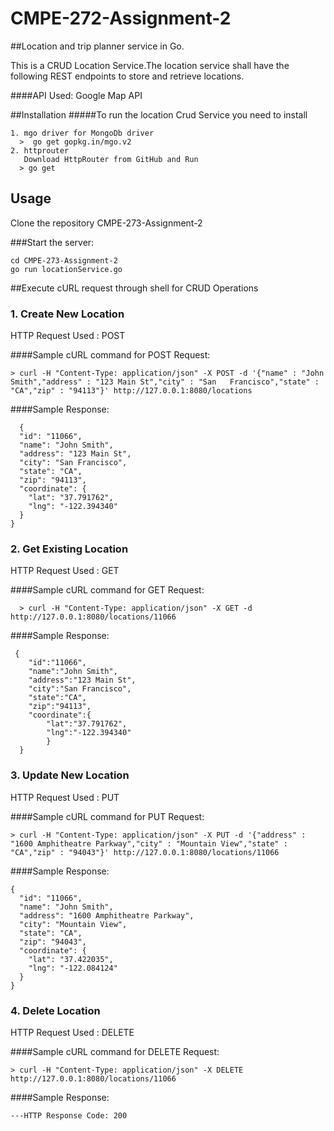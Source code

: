 # CMPE-272-Assignment-2
##Location and trip planner service in Go.


This is a CRUD Location Service.The location service shall have the following REST endpoints to store and retrieve locations.

####API Used:
Google Map API

##Installation
#####To run the location Crud Service you need to install
```
1. mgo driver for MongoDb driver
  >  go get gopkg.in/mgo.v2
2. httprouter
   Download HttpRouter from GitHub and Run
  > go get
```
## Usage

Clone the repository CMPE-273-Assignment-2

###Start the  server:

```
cd CMPE-273-Assignment-2
go run locationService.go
```
##Execute cURL request through shell for CRUD Operations

### 1. Create New Location

HTTP Request Used : POST

####Sample cURL command for POST Request:
```
> curl -H "Content-Type: application/json" -X POST -d '{"name" : "John Smith","address" : "123 Main St","city" : "San   Francisco","state" : "CA","zip" : "94113"}' http://127.0.0.1:8080/locations
```

####Sample Response:
```
  {
  "id": "11066",
  "name": "John Smith",
  "address": "123 Main St",
  "city": "San Francisco",
  "state": "CA",
  "zip": "94113",
  "coordinate": {
    "lat": "37.791762",
    "lng": "-122.394340"
  }
}
```
### 2. Get Existing Location

HTTP Request Used : GET

####Sample cURL command for GET Request:
```
  > curl -H "Content-Type: application/json" -X GET -d http://127.0.0.1:8080/locations/11066
```
####Sample Response:
```
 {
    "id":"11066",
    "name":"John Smith",
    "address":"123 Main St",
    "city":"San Francisco",
    "state":"CA",
    "zip":"94113",
    "coordinate":{
        "lat":"37.791762",
        "lng":"-122.394340" 
        }
  }
```
### 3. Update New Location

HTTP Request Used : PUT

####Sample cURL command for PUT Request:
```
> curl -H "Content-Type: application/json" -X PUT -d '{"address" : "1600 Amphitheatre Parkway","city" : "Mountain View","state" : "CA","zip" : "94043"}' http://127.0.0.1:8080/locations/11066
```
####Sample Response:
```
{
  "id": "11066",
  "name": "John Smith",
  "address": "1600 Amphitheatre Parkway",
  "city": "Mountain View",
  "state": "CA",
  "zip": "94043",
  "coordinate": {
    "lat": "37.422035",
    "lng": "-122.084124"
  }
}
```

### 4. Delete Location

HTTP Request Used : DELETE

####Sample cURL command for DELETE Request:
```
> curl -H "Content-Type: application/json" -X DELETE http://127.0.0.1:8080/locations/11066
```
####Sample Response:
```
---HTTP Response Code: 200
```
  


